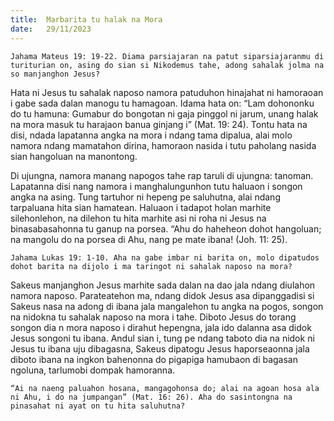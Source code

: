 ```yaml
---
title:  Marbarita tu halak na Mora
date:   29/11/2023
---
```


`Jahama Mateus 19: 19-22. Diama parsiajaran na patut siparsiajaranmu di turiturian on, asing do sian si Nikodemus tahe, adong sahalak jolma na so manjanghon Jesus?`

Hata ni Jesus tu sahalak naposo namora patuduhon hinajahat ni hamoraoan i gabe sada dalan manogu tu hamagoan. Idama hata on: “Lam dohononku do tu hamuna: Gumabur do bongotan ni gaja pinggol ni jarum, unang halak na mora masuk tu harajaon banua ginjang i” (Mat. 19: 24). Tontu hata na disi, ndada lapatanna angka na mora i ndang tama dipalua, alai molo namora ndang mamatahon dirina, hamoraon nasida i tutu paholang nasida sian hangoluan na manontong.

Di ujungna, namora manang napogos tahe rap taruli di ujungna: tanoman. Lapatanna disi nang namora i manghalungunhon tutu haluaon i songon angka na asing. Tung tartuhor ni hepeng pe saluhutna, alai ndang tarpaluana hita sian hamatean. Haluaon i tadapot holan marhite silehonlehon, na dilehon tu hita marhite asi ni roha ni Jesus na binasabasahonna tu ganup na porsea. “Ahu do haheheon dohot hangoluan; na mangolu do na porsea di Ahu, nang pe mate ibana! (Joh. 11: 25).

`Jahama Lukas 19: 1-10. Aha na gabe imbar ni barita on, molo dipatudos dohot barita na dijolo i ma taringot ni sahalak naposo na mora?`

Sakeus manjanghon Jesus marhite sada dalan na dao jala ndang diulahon namora naposo. Parateatehon ma, ndang didok Jesus asa dipanggadisi si Sakeus nasa na adong di ibana jala mangalehon tu angka na pogos, songon na nidokna tu sahalak naposo na mora i tahe. Diboto Jesus do torang songon dia n mora naposo i dirahut hepengna, jala ido dalanna asa didok Jesus songoni tu ibana. Andul sian i, tung pe ndang taboto dia na nidok ni Jesus tu ibana uju dibagasna, Sakeus dipatogu Jesus haporseaonna jala diboto ibana na ingkon bahenonna do pigapiga hamubaon di bagasan ngoluna, tarlumobi dompak hamoranna.

`“Ai na naeng paluahon hosana, mangagohonsa do; alai na agoan hosa ala ni Ahu, i do na jumpangan” (Mat. 16: 26). Aha do sasintongna na pinasahat ni ayat on tu hita saluhutna?`